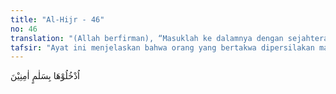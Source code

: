 ```yaml
---
title: "Al-Hijr - 46"
no: 46
translation: "(Allah berfirman), “Masuklah ke dalamnya dengan sejahtera dan aman.”"
tafsir: "Ayat ini menjelaskan bahwa orang yang bertakwa dipersilakan masuk ke dalam surga. Di sana mereka akan selamat, sejahtera, aman, dan sentosa, serta tiada rasa takut sedih, dan gundah. Tidak ada suatu apa pun yang mengganggu ketenangan perasaan mereka, dan tidak ada bencana yang akan menyusahkan, bahkan Allah akan menurunkan nikmat yang tiada putus-putusnya."
---
```


اُدْخُلُوْهَا بِسَلٰمٍ اٰمِنِيْنَ 

